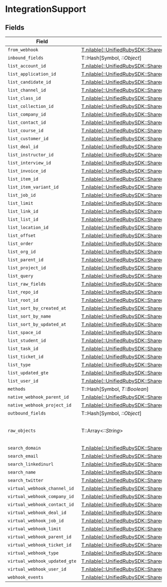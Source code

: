 # IntegrationSupport


## Fields

| Field                                                                                                                                          | Type                                                                                                                                           | Required                                                                                                                                       | Description                                                                                                                                    |
| ---------------------------------------------------------------------------------------------------------------------------------------------- | ---------------------------------------------------------------------------------------------------------------------------------------------- | ---------------------------------------------------------------------------------------------------------------------------------------------- | ---------------------------------------------------------------------------------------------------------------------------------------------- |
| `from_webhook`                                                                                                                                 | [T.nilable(::UnifiedRubySDK::Shared::FromWebhook)](../../models/shared/fromwebhook.md)                                                         | :heavy_minus_sign:                                                                                                                             | N/A                                                                                                                                            |
| `inbound_fields`                                                                                                                               | T::Hash[Symbol, *::Object*]                                                                                                                    | :heavy_minus_sign:                                                                                                                             | N/A                                                                                                                                            |
| `list_account_id`                                                                                                                              | [T.nilable(::UnifiedRubySDK::Shared::ListAccountId)](../../models/shared/listaccountid.md)                                                     | :heavy_minus_sign:                                                                                                                             | N/A                                                                                                                                            |
| `list_application_id`                                                                                                                          | [T.nilable(::UnifiedRubySDK::Shared::ListApplicationId)](../../models/shared/listapplicationid.md)                                             | :heavy_minus_sign:                                                                                                                             | N/A                                                                                                                                            |
| `list_candidate_id`                                                                                                                            | [T.nilable(::UnifiedRubySDK::Shared::ListCandidateId)](../../models/shared/listcandidateid.md)                                                 | :heavy_minus_sign:                                                                                                                             | N/A                                                                                                                                            |
| `list_channel_id`                                                                                                                              | [T.nilable(::UnifiedRubySDK::Shared::ListChannelId)](../../models/shared/listchannelid.md)                                                     | :heavy_minus_sign:                                                                                                                             | N/A                                                                                                                                            |
| `list_class_id`                                                                                                                                | [T.nilable(::UnifiedRubySDK::Shared::ListClassId)](../../models/shared/listclassid.md)                                                         | :heavy_minus_sign:                                                                                                                             | N/A                                                                                                                                            |
| `list_collection_id`                                                                                                                           | [T.nilable(::UnifiedRubySDK::Shared::ListCollectionId)](../../models/shared/listcollectionid.md)                                               | :heavy_minus_sign:                                                                                                                             | N/A                                                                                                                                            |
| `list_company_id`                                                                                                                              | [T.nilable(::UnifiedRubySDK::Shared::ListCompanyId)](../../models/shared/listcompanyid.md)                                                     | :heavy_minus_sign:                                                                                                                             | N/A                                                                                                                                            |
| `list_contact_id`                                                                                                                              | [T.nilable(::UnifiedRubySDK::Shared::ListContactId)](../../models/shared/listcontactid.md)                                                     | :heavy_minus_sign:                                                                                                                             | N/A                                                                                                                                            |
| `list_course_id`                                                                                                                               | [T.nilable(::UnifiedRubySDK::Shared::ListCourseId)](../../models/shared/listcourseid.md)                                                       | :heavy_minus_sign:                                                                                                                             | N/A                                                                                                                                            |
| `list_customer_id`                                                                                                                             | [T.nilable(::UnifiedRubySDK::Shared::ListCustomerId)](../../models/shared/listcustomerid.md)                                                   | :heavy_minus_sign:                                                                                                                             | N/A                                                                                                                                            |
| `list_deal_id`                                                                                                                                 | [T.nilable(::UnifiedRubySDK::Shared::ListDealId)](../../models/shared/listdealid.md)                                                           | :heavy_minus_sign:                                                                                                                             | N/A                                                                                                                                            |
| `list_instructor_id`                                                                                                                           | [T.nilable(::UnifiedRubySDK::Shared::ListInstructorId)](../../models/shared/listinstructorid.md)                                               | :heavy_minus_sign:                                                                                                                             | N/A                                                                                                                                            |
| `list_interview_id`                                                                                                                            | [T.nilable(::UnifiedRubySDK::Shared::ListInterviewId)](../../models/shared/listinterviewid.md)                                                 | :heavy_minus_sign:                                                                                                                             | N/A                                                                                                                                            |
| `list_invoice_id`                                                                                                                              | [T.nilable(::UnifiedRubySDK::Shared::ListInvoiceId)](../../models/shared/listinvoiceid.md)                                                     | :heavy_minus_sign:                                                                                                                             | N/A                                                                                                                                            |
| `list_item_id`                                                                                                                                 | [T.nilable(::UnifiedRubySDK::Shared::ListItemId)](../../models/shared/listitemid.md)                                                           | :heavy_minus_sign:                                                                                                                             | N/A                                                                                                                                            |
| `list_item_variant_id`                                                                                                                         | [T.nilable(::UnifiedRubySDK::Shared::ListItemVariantId)](../../models/shared/listitemvariantid.md)                                             | :heavy_minus_sign:                                                                                                                             | N/A                                                                                                                                            |
| `list_job_id`                                                                                                                                  | [T.nilable(::UnifiedRubySDK::Shared::ListJobId)](../../models/shared/listjobid.md)                                                             | :heavy_minus_sign:                                                                                                                             | N/A                                                                                                                                            |
| `list_limit`                                                                                                                                   | [T.nilable(::UnifiedRubySDK::Shared::ListLimit)](../../models/shared/listlimit.md)                                                             | :heavy_minus_sign:                                                                                                                             | N/A                                                                                                                                            |
| `list_link_id`                                                                                                                                 | [T.nilable(::UnifiedRubySDK::Shared::ListLinkId)](../../models/shared/listlinkid.md)                                                           | :heavy_minus_sign:                                                                                                                             | N/A                                                                                                                                            |
| `list_list_id`                                                                                                                                 | [T.nilable(::UnifiedRubySDK::Shared::ListListId)](../../models/shared/listlistid.md)                                                           | :heavy_minus_sign:                                                                                                                             | N/A                                                                                                                                            |
| `list_location_id`                                                                                                                             | [T.nilable(::UnifiedRubySDK::Shared::ListLocationId)](../../models/shared/listlocationid.md)                                                   | :heavy_minus_sign:                                                                                                                             | N/A                                                                                                                                            |
| `list_offset`                                                                                                                                  | [T.nilable(::UnifiedRubySDK::Shared::ListOffset)](../../models/shared/listoffset.md)                                                           | :heavy_minus_sign:                                                                                                                             | N/A                                                                                                                                            |
| `list_order`                                                                                                                                   | [T.nilable(::UnifiedRubySDK::Shared::ListOrder)](../../models/shared/listorder.md)                                                             | :heavy_minus_sign:                                                                                                                             | N/A                                                                                                                                            |
| `list_org_id`                                                                                                                                  | [T.nilable(::UnifiedRubySDK::Shared::ListOrgId)](../../models/shared/listorgid.md)                                                             | :heavy_minus_sign:                                                                                                                             | N/A                                                                                                                                            |
| `list_parent_id`                                                                                                                               | [T.nilable(::UnifiedRubySDK::Shared::ListParentId)](../../models/shared/listparentid.md)                                                       | :heavy_minus_sign:                                                                                                                             | N/A                                                                                                                                            |
| `list_project_id`                                                                                                                              | [T.nilable(::UnifiedRubySDK::Shared::ListProjectId)](../../models/shared/listprojectid.md)                                                     | :heavy_minus_sign:                                                                                                                             | N/A                                                                                                                                            |
| `list_query`                                                                                                                                   | [T.nilable(::UnifiedRubySDK::Shared::ListQuery)](../../models/shared/listquery.md)                                                             | :heavy_minus_sign:                                                                                                                             | N/A                                                                                                                                            |
| `list_raw_fields`                                                                                                                              | [T.nilable(::UnifiedRubySDK::Shared::ListRawFields)](../../models/shared/listrawfields.md)                                                     | :heavy_minus_sign:                                                                                                                             | N/A                                                                                                                                            |
| `list_repo_id`                                                                                                                                 | [T.nilable(::UnifiedRubySDK::Shared::ListRepoId)](../../models/shared/listrepoid.md)                                                           | :heavy_minus_sign:                                                                                                                             | N/A                                                                                                                                            |
| `list_root_id`                                                                                                                                 | [T.nilable(::UnifiedRubySDK::Shared::ListRootId)](../../models/shared/listrootid.md)                                                           | :heavy_minus_sign:                                                                                                                             | N/A                                                                                                                                            |
| `list_sort_by_created_at`                                                                                                                      | [T.nilable(::UnifiedRubySDK::Shared::ListSortByCreatedAt)](../../models/shared/listsortbycreatedat.md)                                         | :heavy_minus_sign:                                                                                                                             | N/A                                                                                                                                            |
| `list_sort_by_name`                                                                                                                            | [T.nilable(::UnifiedRubySDK::Shared::ListSortByName)](../../models/shared/listsortbyname.md)                                                   | :heavy_minus_sign:                                                                                                                             | N/A                                                                                                                                            |
| `list_sort_by_updated_at`                                                                                                                      | [T.nilable(::UnifiedRubySDK::Shared::ListSortByUpdatedAt)](../../models/shared/listsortbyupdatedat.md)                                         | :heavy_minus_sign:                                                                                                                             | N/A                                                                                                                                            |
| `list_space_id`                                                                                                                                | [T.nilable(::UnifiedRubySDK::Shared::ListSpaceId)](../../models/shared/listspaceid.md)                                                         | :heavy_minus_sign:                                                                                                                             | N/A                                                                                                                                            |
| `list_student_id`                                                                                                                              | [T.nilable(::UnifiedRubySDK::Shared::ListStudentId)](../../models/shared/liststudentid.md)                                                     | :heavy_minus_sign:                                                                                                                             | N/A                                                                                                                                            |
| `list_task_id`                                                                                                                                 | [T.nilable(::UnifiedRubySDK::Shared::ListTaskId)](../../models/shared/listtaskid.md)                                                           | :heavy_minus_sign:                                                                                                                             | N/A                                                                                                                                            |
| `list_ticket_id`                                                                                                                               | [T.nilable(::UnifiedRubySDK::Shared::ListTicketId)](../../models/shared/listticketid.md)                                                       | :heavy_minus_sign:                                                                                                                             | N/A                                                                                                                                            |
| `list_type`                                                                                                                                    | [T.nilable(::UnifiedRubySDK::Shared::ListType)](../../models/shared/listtype.md)                                                               | :heavy_minus_sign:                                                                                                                             | N/A                                                                                                                                            |
| `list_updated_gte`                                                                                                                             | [T.nilable(::UnifiedRubySDK::Shared::ListUpdatedGte)](../../models/shared/listupdatedgte.md)                                                   | :heavy_minus_sign:                                                                                                                             | N/A                                                                                                                                            |
| `list_user_id`                                                                                                                                 | [T.nilable(::UnifiedRubySDK::Shared::ListUserId)](../../models/shared/listuserid.md)                                                           | :heavy_minus_sign:                                                                                                                             | N/A                                                                                                                                            |
| `methods`                                                                                                                                      | T::Hash[Symbol, *T::Boolean*]                                                                                                                  | :heavy_minus_sign:                                                                                                                             | N/A                                                                                                                                            |
| `native_webhook_parent_id`                                                                                                                     | [T.nilable(::UnifiedRubySDK::Shared::NativeWebhookParentId)](../../models/shared/nativewebhookparentid.md)                                     | :heavy_minus_sign:                                                                                                                             | N/A                                                                                                                                            |
| `native_webhook_project_id`                                                                                                                    | [T.nilable(::UnifiedRubySDK::Shared::NativeWebhookProjectId)](../../models/shared/nativewebhookprojectid.md)                                   | :heavy_minus_sign:                                                                                                                             | N/A                                                                                                                                            |
| `outbound_fields`                                                                                                                              | T::Hash[Symbol, *::Object*]                                                                                                                    | :heavy_minus_sign:                                                                                                                             | N/A                                                                                                                                            |
| `raw_objects`                                                                                                                                  | T::Array<*::String*>                                                                                                                           | :heavy_minus_sign:                                                                                                                             | objects that we map from in the integration                                                                                                    |
| `search_domain`                                                                                                                                | [T.nilable(::UnifiedRubySDK::Shared::SearchDomain)](../../models/shared/searchdomain.md)                                                       | :heavy_minus_sign:                                                                                                                             | N/A                                                                                                                                            |
| `search_email`                                                                                                                                 | [T.nilable(::UnifiedRubySDK::Shared::SearchEmail)](../../models/shared/searchemail.md)                                                         | :heavy_minus_sign:                                                                                                                             | N/A                                                                                                                                            |
| `search_linkedinurl`                                                                                                                           | [T.nilable(::UnifiedRubySDK::Shared::SearchLinkedinurl)](../../models/shared/searchlinkedinurl.md)                                             | :heavy_minus_sign:                                                                                                                             | N/A                                                                                                                                            |
| `search_name`                                                                                                                                  | [T.nilable(::UnifiedRubySDK::Shared::SearchName)](../../models/shared/searchname.md)                                                           | :heavy_minus_sign:                                                                                                                             | N/A                                                                                                                                            |
| `search_twitter`                                                                                                                               | [T.nilable(::UnifiedRubySDK::Shared::SearchTwitter)](../../models/shared/searchtwitter.md)                                                     | :heavy_minus_sign:                                                                                                                             | N/A                                                                                                                                            |
| `virtual_webhook_channel_id`                                                                                                                   | [T.nilable(::UnifiedRubySDK::Shared::VirtualWebhookChannelId)](../../models/shared/virtualwebhookchannelid.md)                                 | :heavy_minus_sign:                                                                                                                             | N/A                                                                                                                                            |
| `virtual_webhook_company_id`                                                                                                                   | [T.nilable(::UnifiedRubySDK::Shared::VirtualWebhookCompanyId)](../../models/shared/virtualwebhookcompanyid.md)                                 | :heavy_minus_sign:                                                                                                                             | N/A                                                                                                                                            |
| `virtual_webhook_contact_id`                                                                                                                   | [T.nilable(::UnifiedRubySDK::Shared::VirtualWebhookContactId)](../../models/shared/virtualwebhookcontactid.md)                                 | :heavy_minus_sign:                                                                                                                             | N/A                                                                                                                                            |
| `virtual_webhook_deal_id`                                                                                                                      | [T.nilable(::UnifiedRubySDK::Shared::VirtualWebhookDealId)](../../models/shared/virtualwebhookdealid.md)                                       | :heavy_minus_sign:                                                                                                                             | N/A                                                                                                                                            |
| `virtual_webhook_job_id`                                                                                                                       | [T.nilable(::UnifiedRubySDK::Shared::VirtualWebhookJobId)](../../models/shared/virtualwebhookjobid.md)                                         | :heavy_minus_sign:                                                                                                                             | N/A                                                                                                                                            |
| `virtual_webhook_limit`                                                                                                                        | [T.nilable(::UnifiedRubySDK::Shared::VirtualWebhookLimit)](../../models/shared/virtualwebhooklimit.md)                                         | :heavy_minus_sign:                                                                                                                             | N/A                                                                                                                                            |
| `virtual_webhook_parent_id`                                                                                                                    | [T.nilable(::UnifiedRubySDK::Shared::VirtualWebhookParentId)](../../models/shared/virtualwebhookparentid.md)                                   | :heavy_minus_sign:                                                                                                                             | N/A                                                                                                                                            |
| `virtual_webhook_ticket_id`                                                                                                                    | [T.nilable(::UnifiedRubySDK::Shared::VirtualWebhookTicketId)](../../models/shared/virtualwebhookticketid.md)                                   | :heavy_minus_sign:                                                                                                                             | N/A                                                                                                                                            |
| `virtual_webhook_type`                                                                                                                         | [T.nilable(::UnifiedRubySDK::Shared::VirtualWebhookType)](../../models/shared/virtualwebhooktype.md)                                           | :heavy_minus_sign:                                                                                                                             | N/A                                                                                                                                            |
| `virtual_webhook_updated_gte`                                                                                                                  | [T.nilable(::UnifiedRubySDK::Shared::VirtualWebhookUpdatedGte)](../../models/shared/virtualwebhookupdatedgte.md)                               | :heavy_minus_sign:                                                                                                                             | N/A                                                                                                                                            |
| `virtual_webhook_user_id`                                                                                                                      | [T.nilable(::UnifiedRubySDK::Shared::VirtualWebhookUserId)](../../models/shared/virtualwebhookuserid.md)                                       | :heavy_minus_sign:                                                                                                                             | N/A                                                                                                                                            |
| `webhook_events`                                                                                                                               | [T.nilable(::UnifiedRubySDK::Shared::PropertyIntegrationSupportWebhookEvents)](../../models/shared/propertyintegrationsupportwebhookevents.md) | :heavy_minus_sign:                                                                                                                             | N/A                                                                                                                                            |